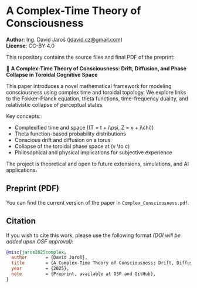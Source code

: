 # A Complex-Time Theory of Consciousness

**Author**: Ing. David Jaroš (jdavid.cz@gmail.com)  
**License**: CC-BY 4.0

This repository contains the source files and final PDF of the preprint:

📄 **A Complex-Time Theory of Consciousness: Drift, Diffusion, and Phase Collapse in Toroidal Cognitive Space**

This paper introduces a novel mathematical framework for modeling consciousness using complex time and toroidal topology. We explore links to the Fokker–Planck equation, theta functions, time-frequency duality, and relativistic collapse of perceptual states.

Key concepts:
- Complexified time and space \((T = t + i\psi, Z = x + i\chi)\)
- Theta function-based probability distributions
- Conscious drift and diffusion on a torus
- Collapse of the toroidal phase space at \(v \to c\)
- Philosophical and physical implications for subjective experience

The project is theoretical and open to future extensions, simulations, and AI applications.

## Preprint (PDF)
You can find the current version of the paper in `Complex_Consciousness.pdf`.

## Citation
If you wish to cite this work, please use the following format *(DOI will be added upon OSF approval)*:

```bibtex
@misc{jaros2025complex,
  author       = {David Jaroš},
  title        = {A Complex-Time Theory of Consciousness: Drift, Diffusion, and Phase Collapse in Toroidal Cognitive Space},
  year         = {2025},
  note         = {Preprint, available at OSF and GitHub},
}
